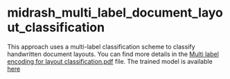 # midrash_multi_label_document_layout_classification
This approach uses a multi-label classification scheme to classify handwritten document layouts.
You can find more details in the [Multi label encoding for layout classification.pdf](https://github.com/beratkurar/multi_label_document_layout_classification/blob/main/Multi%20label%20encoding%20for%20layout%20classification.pdf) file.
The trained model is available [here](https://github.com/TAU-CH/midrash_multi_label_layout_classification/releases/download/v1.0.0/model_test_97.pth)

<!--[here](https://drive.google.com/file/d/1kALRdxgbLKOjdx0CAsi5-5pOuldm2RQy/view?usp=share_link).-->
